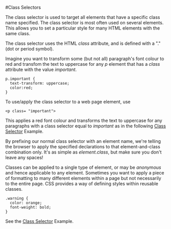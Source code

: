 
#Class Selectors

The class selector is used to target all elements that have a specific class name specified. The class selector is most often used on several elements.
This allows you to set a particular style for many HTML elements with the same class.

The class selector uses the HTML *class* attribute, and is defined with a "." (dot or period symbol).

Imagine you want to transform some (but not all) paragraph's font colour to red and transfom the text to uppercase for any *p* element that has a *class* attribute
with the value *important*.
~~~
p.important {
  text-transform: uppercase;
  color:red;
}
~~~

To use/apply the class selector to a web page element, use
~~~
<p class= "important">
~~~
This applies a red font colour and transforms the text to uppercase for any paragraphs with a class selector equal to *important*
as in the following <a href = "archives/Class Htmls/classsample.htm" target = "_ blank">Class Selector</a> Example.</p>

By prefixing our normal class selector with an element name, we're telling the browser to apply
the specified declarations to that element-and-class combination only. It's as simple as *element.class*,
but make sure you don't leave any spaces!

Classes can be applied to a single type of element, or may be *anonymous* and hence
applicable to any element. Sometimes you want to apply a piece of formatting to many different elements within a page but not
necessarily to the entire page. CSS provides a way of defining styles within reusable classes.

~~~
.warning {
  color: orange;
  font-weight: bold;
}
~~~

See the <a href = "archives/Class Htmls/classsample2.htm" target = "_ blank">Class Selector</a> Example.</p>
